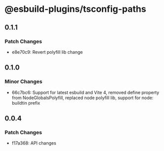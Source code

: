 # @esbuild-plugins/tsconfig-paths

## 0.1.1

### Patch Changes

-   e8e70c9: Revert polyfill lib change

## 0.1.0

### Minor Changes

-   66c7bc6: Support for latest esbuild and Vite 4, removed define property from NodeGlobalsPolyfill, replaced node polyfill lib, support for node: buildtin prefix

## 0.0.4

### Patch Changes

-   f17a368: API changes
